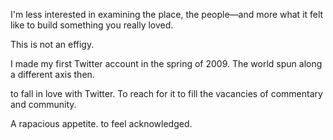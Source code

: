 

I'm less interested in examining the place, the people—and more what it felt like to build something you really loved. 


This is not an effigy. 


I made my first Twitter account in the spring of 2009. The world spun along a different axis then.


to fall in love with Twitter. To reach for it to fill the vacancies of commentary and community.

A rapacious appetite. to feel acknowledged. 
